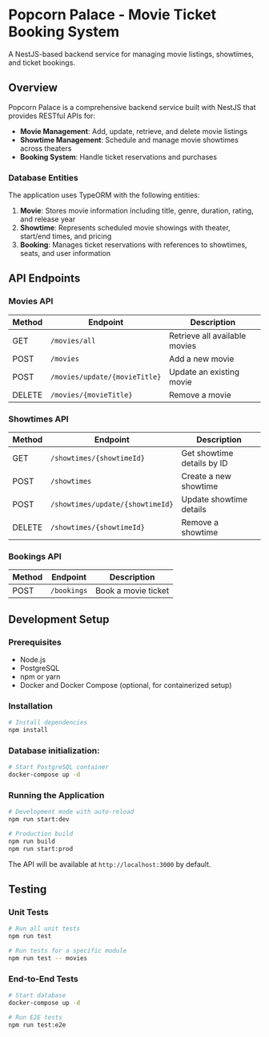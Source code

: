 # Popcorn Palace - Movie Ticket Booking System

<p>
  A NestJS-based backend service for managing movie listings, showtimes, and ticket bookings.
</p>

## Overview

Popcorn Palace is a comprehensive backend service built with NestJS that provides RESTful APIs for:

- **Movie Management**: Add, update, retrieve, and delete movie listings
- **Showtime Management**: Schedule and manage movie showtimes across theaters
- **Booking System**: Handle ticket reservations and purchases

### Database Entities

The application uses TypeORM with the following entities:

1. **Movie**: Stores movie information including title, genre, duration, rating, and release year
2. **Showtime**: Represents scheduled movie showings with theater, start/end times, and pricing
3. **Booking**: Manages ticket reservations with references to showtimes, seats, and user information

## API Endpoints

### Movies API

| Method | Endpoint                      | Description                   |
| ------ | ----------------------------- | ----------------------------- |
| GET    | `/movies/all`                 | Retrieve all available movies |
| POST   | `/movies`                     | Add a new movie               |
| POST   | `/movies/update/{movieTitle}` | Update an existing movie      |
| DELETE | `/movies/{movieTitle}`        | Remove a movie                |

### Showtimes API

| Method | Endpoint                         | Description                |
| ------ | -------------------------------- | -------------------------- |
| GET    | `/showtimes/{showtimeId}`        | Get showtime details by ID |
| POST   | `/showtimes`                     | Create a new showtime      |
| POST   | `/showtimes/update/{showtimeId}` | Update showtime details    |
| DELETE | `/showtimes/{showtimeId}`        | Remove a showtime          |

### Bookings API

| Method | Endpoint    | Description         |
| ------ | ----------- | ------------------- |
| POST   | `/bookings` | Book a movie ticket |

## Development Setup

### Prerequisites

- Node.js
- PostgreSQL
- npm or yarn
- Docker and Docker Compose (optional, for containerized setup)

### Installation

```bash
# Install dependencies
npm install
```

### Database initialization:

```bash
# Start PostgreSQL container
docker-compose up -d
```

### Running the Application

```bash
# Development mode with auto-reload
npm run start:dev

# Production build
npm run build
npm run start:prod
```

The API will be available at `http://localhost:3000` by default.

## Testing

### Unit Tests

```bash
# Run all unit tests
npm run test

# Run tests for a specific module
npm run test -- movies
```

### End-to-End Tests

```bash
# Start database
docker-compose up -d

# Run E2E tests
npm run test:e2e
```
